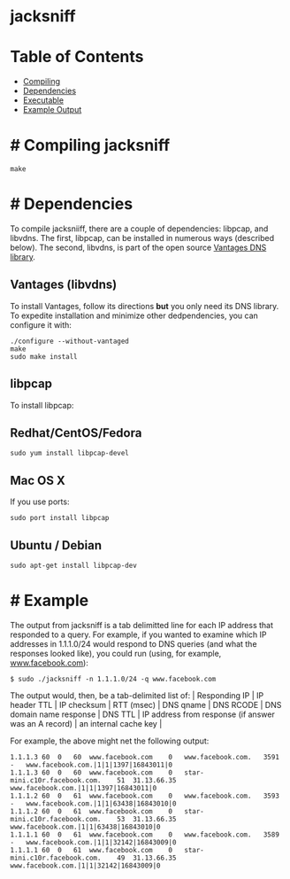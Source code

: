# jacksniff

# Table of Contents

* [Compiling](#compiling)
* [Dependencies](#dependencies)
* [Executable](#executable)
* [Example Output](#examples)


#<a name="compiling"></a>
Compiling jacksniff
===========

```
make
```

#<a name="dependencies"></a>
Dependencies
======

To compile jacksniiff, there are a couple of dependencies: libpcap, and libvdns.
The first, libpcap, can be installed in numerous ways (described below).  The second,
libvdns, is part of the open source [Vantages DNS library](https://gitlab.com/ginipginob/vantages).

## Vantages (libvdns)
To install Vantages, follow its directions **but** you only need its DNS library.  To expedite installation and minimize other
dedpendencies, you can configure it with:

```
./configure --without-vantaged
make
sudo make install
```

## libpcap
To install libpcap:

Redhat/CentOS/Fedora
----

```
sudo yum install libpcap-devel
```

Mac OS X
---
If you use ports:
```
sudo port install libpcap
```

Ubuntu / Debian
---

```
sudo apt-get install libpcap-dev
```

#<a name="example"></a>
Example
======

The output from jacksniff is a tab delimitted line for each IP address that responded to a query.  For example, if you wanted to examine which
IP addresses in 1.1.1.0/24 would respond to DNS queries (and what the responses looked like), you could run (using, for example, www.facebook.com):

```
$ sudo ./jacksniff -n 1.1.1.0/24 -q www.facebook.com
```

The output would, then, be a tab-delimited list of:
| Responding IP | IP header TTL | IP checksum | RTT (msec) | DNS qname | DNS RCODE | DNS domain name response | DNS TTL | IP address from response (if answer was an A record) | an internal cache key |

For example, the above might net the following output:
```
1.1.1.3	60	0	60	www.facebook.com	0	www.facebook.com.	3591	-	www.facebook.com.|1|1|1397|16843011|0
1.1.1.3	60	0	60	www.facebook.com	0	star-mini.c10r.facebook.com.	51	31.13.66.35	www.facebook.com.|1|1|1397|16843011|0
1.1.1.2	60	0	61	www.facebook.com	0	www.facebook.com.	3593	-	www.facebook.com.|1|1|63438|16843010|0
1.1.1.2	60	0	61	www.facebook.com	0	star-mini.c10r.facebook.com.	53	31.13.66.35	www.facebook.com.|1|1|63438|16843010|0
1.1.1.1	60	0	61	www.facebook.com	0	www.facebook.com.	3589	-	www.facebook.com.|1|1|32142|16843009|0
1.1.1.1	60	0	61	www.facebook.com	0	star-mini.c10r.facebook.com.	49	31.13.66.35	www.facebook.com.|1|1|32142|16843009|0
```

